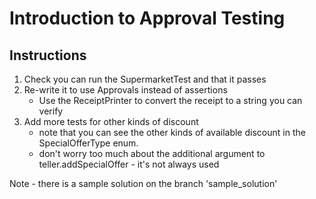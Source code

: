 # Introduction to Approval Testing

## Instructions

1) Check you can run the SupermarketTest and that it passes
2) Re-write it to use Approvals instead of assertions 
   - Use the ReceiptPrinter to convert the receipt to a string you can verify
3) Add more tests for other kinds of discount
    - note that you can see the other kinds of available discount in the SpecialOfferType enum.
    - don't worry too much about the additional argument to teller.addSpecialOffer - it's not always used
   
Note - there is a sample solution on the branch 'sample_solution'


